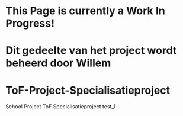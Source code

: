 # This Page is currently a Work In Progress!
# Dit gedeelte van het project wordt beheerd door Willem
# ToF-Project-Specialisatieproject
School Project ToF Specialisatieproject
test_1


